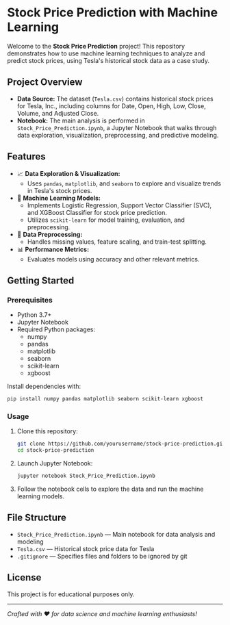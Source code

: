 # Stock Price Prediction with Machine Learning

Welcome to the **Stock Price Prediction** project! This repository demonstrates how to use machine learning techniques to analyze and predict stock prices, using Tesla's historical stock data as a case study.

## Project Overview

- **Data Source:** The dataset (`Tesla.csv`) contains historical stock prices for Tesla, Inc., including columns for Date, Open, High, Low, Close, Volume, and Adjusted Close.
- **Notebook:** The main analysis is performed in `Stock_Price_Prediction.ipynb`, a Jupyter Notebook that walks through data exploration, visualization, preprocessing, and predictive modeling.

## Features

- 📈 **Data Exploration & Visualization:**
  - Uses `pandas`, `matplotlib`, and `seaborn` to explore and visualize trends in Tesla's stock prices.
- 🤖 **Machine Learning Models:**
  - Implements Logistic Regression, Support Vector Classifier (SVC), and XGBoost Classifier for stock price prediction.
  - Utilizes `scikit-learn` for model training, evaluation, and preprocessing.
- 🧹 **Data Preprocessing:**
  - Handles missing values, feature scaling, and train-test splitting.
- 📊 **Performance Metrics:**
  - Evaluates models using accuracy and other relevant metrics.

## Getting Started

### Prerequisites
- Python 3.7+
- Jupyter Notebook
- Required Python packages:
  - numpy
  - pandas
  - matplotlib
  - seaborn
  - scikit-learn
  - xgboost

Install dependencies with:
```bash
pip install numpy pandas matplotlib seaborn scikit-learn xgboost
```

### Usage
1. Clone this repository:
   ```bash
   git clone https://github.com/yourusername/stock-price-prediction.git
   cd stock-price-prediction
   ```
2. Launch Jupyter Notebook:
   ```bash
   jupyter notebook Stock_Price_Prediction.ipynb
   ```
3. Follow the notebook cells to explore the data and run the machine learning models.

## File Structure
- `Stock_Price_Prediction.ipynb` — Main notebook for data analysis and modeling
- `Tesla.csv` — Historical stock price data for Tesla
- `.gitignore` — Specifies files and folders to be ignored by git

## License
This project is for educational purposes only.

---

*Crafted with ❤️ for data science and machine learning enthusiasts!*